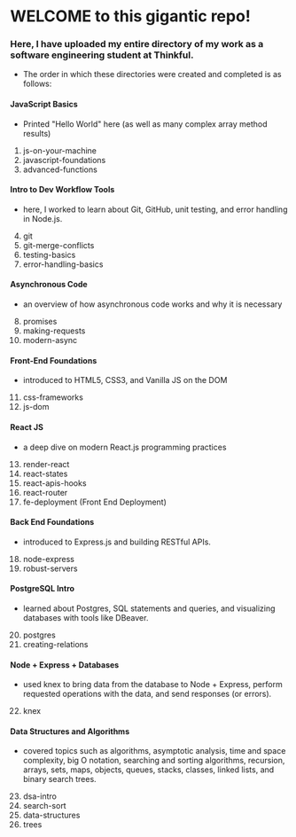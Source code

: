 # WELCOME to this gigantic repo!

### Here, I have uploaded my entire directory of my work as a software engineering student at Thinkful.

- The order in which these directories were created and completed is as follows:

#### JavaScript Basics

- Printed "Hello World" here (as well as many complex array method results)

1. js-on-your-machine
2. javascript-foundations
3. advanced-functions

#### Intro to Dev Workflow Tools

- here, I worked to learn about Git, GitHub, unit testing, and error handling in Node.js.

4. git
5. git-merge-conflicts
6. testing-basics
7. error-handling-basics

#### Asynchronous Code

- an overview of how asynchronous code works and why it is necessary

8. promises
9. making-requests
10. modern-async

#### Front-End Foundations

- introduced to HTML5, CSS3, and Vanilla JS on the DOM

11. css-frameworks
12. js-dom

#### React JS

- a deep dive on modern React.js programming practices

13. render-react
14. react-states
15. react-apis-hooks
16. react-router
17. fe-deployment (Front End Deployment)

#### Back End Foundations

- introduced to Express.js and building RESTful APIs.

18. node-express
19. robust-servers

#### PostgreSQL Intro

- learned about Postgres, SQL statements and queries, and visualizing databases with tools like DBeaver.

20. postgres
21. creating-relations

#### Node + Express + Databases

- used knex to bring data from the database to Node + Express, perform requested operations with the data, and send responses (or errors).

22. knex

#### Data Structures and Algorithms

- covered topics such as algorithms, asymptotic analysis, time and space complexity, big O notation, searching and sorting algorithms, recursion, arrays, sets, maps, objects, queues, stacks, classes, linked lists, and binary search trees.

23. dsa-intro
24. search-sort
25. data-structures
26. trees
